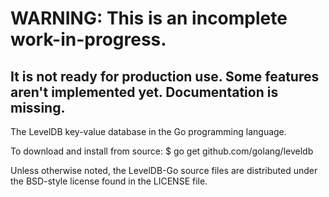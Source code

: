 # WARNING: This is an incomplete work-in-progress.

## It is not ready for production use. Some features aren't implemented yet. Documentation is missing.

The LevelDB key-value database in the Go programming language.

To download and install from source:
$ go get github.com/golang/leveldb

Unless otherwise noted, the LevelDB-Go source files are distributed
under the BSD-style license found in the LICENSE file.
